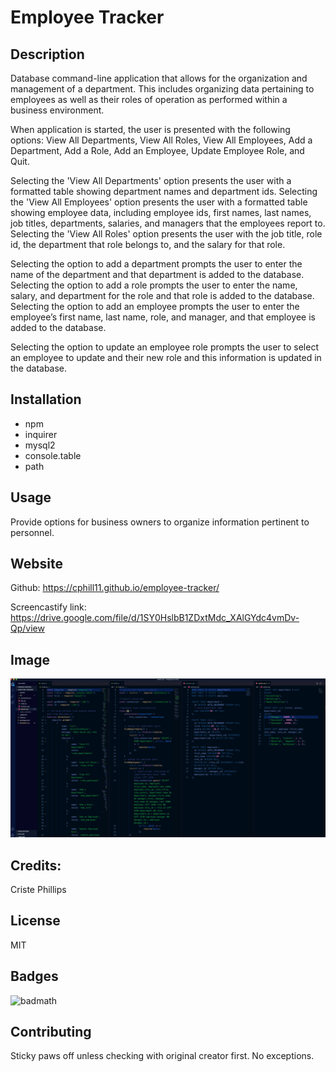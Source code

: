 # Employee Tracker

## Description

Database command-line application that allows for the organization and management of a department.  This includes organizing data pertaining to employees as well as their roles of operation as performed within a business environment.

When application is started, the user is presented with the following options: View All Departments, View All Roles, View All Employees, Add a Department, Add a Role, Add an Employee, Update Employee Role, and Quit. 

Selecting the 'View All Departments' option presents the user with a formatted table showing department names and department ids. Selecting the 'View All Employees' option presents the user with a formatted table showing employee data, including employee ids, first names, last names, job titles, departments, salaries, and managers that the employees report to. Selecting the 'View All Roles' option presents the user with the job title, role id, the department that role belongs to, and the salary for that role.

Selecting the option to add a department prompts the user to enter the name of the department and that department is added to the database. Selecting the option to add a role prompts the user to enter the name, salary, and department for the role and that role is added to the database. Selecting the option to add an employee prompts the user to enter the employee’s first name, last name, role, and manager, and that employee is added to the database. 

Selecting the option to update an employee role prompts the user to select an employee to update and their new role and this information is updated in the database.

## Installation
* npm
* inquirer
* mysql2
* console.table
* path

## Usage
Provide options for business owners to organize information pertinent to personnel.


## Website
Github:  https://cphill11.github.io/employee-tracker/

Screencastify link: https://drive.google.com/file/d/1SY0HslbB1ZDxtMdc_XAlGYdc4vmDv-Qp/view

## Image

![Screenshot](/assets/images/screenshot.png)

## Credits:

Criste Phillips 

## License
MIT

## Badges
![badmath](https://img.shields.io/github/languages/top/nielsenjared/badmath)

## Contributing
Sticky paws off unless checking with original creator first.  No exceptions.